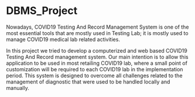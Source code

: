 # DBMS_Project
<p>Nowadays, COVID19 Testing And Record Management System is one of the most essential tools that are mostly used in Testing Lab; it is mostly used to manage COVID19 medical lab related activities.</p>
<p>In this project we tried to develop a computerized and web based COVID19 Testing And Record management system. Our main intention is to allow this application to be used in most retailing COVID19 lab, where a small point of customization will be required to each COVID19 lab in the implementation period. This system is designed to overcome all challenges related to the management of diagnostic that were used to be handled locally and manually.</p>
